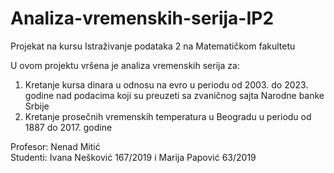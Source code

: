 # Analiza-vremenskih-serija-IP2
Projekat na kursu Istraživanje podataka 2 na Matematičkom fakultetu

U ovom projektu vršena je analiza vremenskih serija za:
1. Kretanje kursa dinara u odnosu na evro u periodu od 2003. do 2023. godine nad podacima koji su preuzeti sa zvaničnog sajta Narodne banke Srbije
2. Kretanje prosečnih vremenskih temperatura u Beogradu u periodu od 1887 do 2017. godine

Profesor: Nenad Mitić  
Studenti: Ivana Nešković 167/2019 i Marija Papović 63/2019
